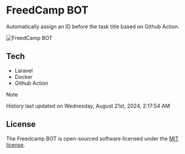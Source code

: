 # FreedCamp BOT

Automatically assign an ID before the task title based on Github Action.

![FreedCamp BOT](https://repository-images.githubusercontent.com/737932867/7d34798b-2680-471c-b089-a78a718d3d6a)

## Tech

- Laravel
- Docker
- Github Action

> [!NOTE]  
> History last updated on Wednesday, August 21st, 2024, 2:17:54 AM

## License

The Freedcamp BOT is open-sourced software licensed under the [MIT license](https://opensource.org/licenses/MIT).
